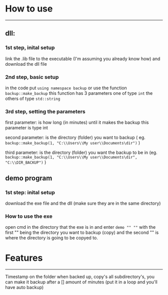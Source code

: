 #					                	How to use
------------------------------------------------------------------------------
## dll:

### 1st step, inital setup
link the .lib file to the executable (I'm assuming you already know how) and download the dll file                                                                                                

### 2nd step, basic setup
in the code put `using namespace backup` or use the function `backup::make_backup` this function has 3 parameters one of type `int` the others of type `std::string`

### 3rd step, setting the parameters
first parameter: is how long (in minutes) until it makes the backup this parameter is type int 

second parameter: is the directory (folder) you want to backup ( eg. `backup::make_backup(1, "C:\\Users\\My user\\Documents\dir")` )

third parameter: is the directory (folder) you want the backup to be in (eg. `backup::make_backup(1, "C:\\Users\\My user\\Documents\dir", "C:\\DIR_BACKUP")` )

## demo program
### 1st step: inital setup
download the exe file and the dll (make sure they are in the same directory)

### How to use the exe
open cmd in the directory that the exe is in and enter `demo "" ""` with the first "" being the directory you want to backup (copy) and the second "" is where the directory is going to be copyed to.
#                              Features
------------------------------------------------------------------------------
Timestamp on the folder when backed up,
copy's all subdirectory's,
you can make it backup after a [] amount of minutes (put it in a loop and you'll have auto backup)
